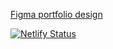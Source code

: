 [Figma portfolio design](https://www.figma.com/proto/aevZpf6di6CxE1EvnKX90o/Portfolio-website?node-id=0%3A1&scaling=min-zoom)



[![Netlify Status](https://api.netlify.com/api/v1/badges/d4ed2384-cbaf-430f-98ce-fb5a57687d79/deploy-status)](https://app.netlify.com/sites/objective-goldstine-e74c46/deploys)
